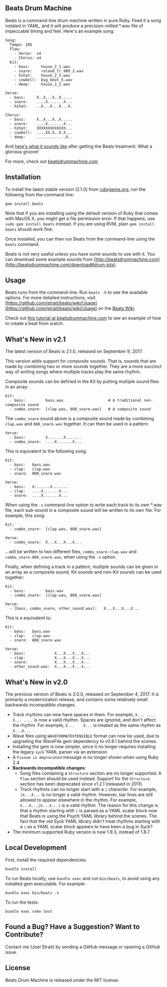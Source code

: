 Beats Drum Machine
------------------

Beats is a command-line drum machine written in pure Ruby. Feed it a song notated in YAML, and it will produce a precision-milled *.wav file of impeccable timing and feel. Here's an example song:

    Song:
      Tempo: 105
      Flow:
        - Verse:  x4
        - Chorus: x4
      Kit:
        - bass:     house_2_1.wav
        - snare:    roland_tr_909_2.wav
        - hihat:    house_2_5.wav
        - cowbell:  big_beat_5.wav
        - deep:     house_2_2.wav

    Verse:
      - bass:     X..X...X..X.....
      - snare:    ....X.......X...
      - hihat:    ..X...X...X...X.

    Chorus:
      - bass:     X..X...X..X.....
      - snare:    ....X.......X...
      - hihat:    XXXXXXXXXXXXX...
      - cowbell:  ....XX.X..X.X...
      - deep:     .............X..

And [here's what it sounds like](http://beatsdrummachine.com/media/beat.mp3) after getting the Beats treatment. What a glorious groove!

For more, check out [beatsdrummachine.com](http://beatsdrummachine.com)


Installation
------------

To install the latest stable version (2.1.0) from [rubygems.org](http://rubygems.org/gems/beats), run the following from the command line:

    gem install beats

Note that if you are installing using the default version of Ruby that comes with MacOS X, you might get a file permission error. If that happens, use `sudo gem install beats` instead. If you are using RVM, plain `gem install beats` should work fine.

Once installed, you can then run Beats from the command-line using the `beats` command.

Beats is not very useful unless you have some sounds to use with it. You can download some example sounds from [http://beatsdrummachine.com](http://beatsdrummachine.com/download#drum-kits).


Usage
-----

Beats runs from the command-line. Run `beats -h` to see the available options. For more detailed instructions, visit [https://github.com/jstrait/beats/wiki/Usage](https://github.com/jstrait/beats/wiki/Usage) on the [Beats Wiki](https://github.com/jstrait/beats/wiki).

Check out [this tutorial at beatsdrummachine.com](http://beatsdrummachine.com/tutorial/) to see an example of how to create a beat from sratch.


What's New in v2.1
------------------

The latest version of Beats is 2.1.0, released on September 9, 2017.

This version adds support for *composite sounds*. That is, sounds that are made by combining two or more sounds together. They are a more succinct way of writing songs where multiple tracks play the same rhythm.

Composite sounds can be defined in the Kit by putting multiple sound files in an array:

    Kit:
      - bass:         bass.wav                    # A traditional non-composite sound
      - combo_snare:  [clap.wav, 808_snare.wav]   # A composite sound

The `combo_snare` sound above is a composite sound made by combining `clap.wav` and `808_snare.wav` together. It can then be used in a pattern:

    Verse:
      - bass:         X.......X.......
      - combo_snare:  ....X.......X...

This is equivalent to the following song:

    Kit:
      - bass:   bass.wav
      - clap:   clap.wav
      - snare:  808_snare.wav

    Verse:
      - bass:   X.......X.......
      - clap:   ....X.......X...
      - snare:  ....X.......X...

When using the `-s` command-line option to write each track to its own *.wav file, each sub-sound in a composite sound will be written to its own file. For example, this song:

    Kit:
      - combo_snare:  [clap.wav, 808_snare.wav]

    Verse:
      - combo_snare:  X...X...X...X...

...will be written to two different files, `combo_snare-clap.wav` and `combo_snare-808_snare.wav`, when using the `-s` option.

Finally, when defining a track in a pattern, multiple sounds can be given in an array as a composite sound. Kit sounds and non-Kit sounds can be used together:

    Kit:
      - bass:         bass.wav
      - combo_snare:  [clap.wav, 808_snare.wav]

    Verse:
      - [bass, combo_snare, other_sound.wav]:   X...X...X...X...

This is a equivalent to:

    Kit:
      - bass:   bass.wav
      - clap:   clap.wav
      - snare:  808_snare.wav

    Verse:
      - bass:             X...X...X...X...
      - clap:             X...X...X...X...
      - snare:            X...X...X...X...
      - other_sound.wav:  X...X...X...X...



What's New in v2.0
------------------

The previous version of Beats is 2.0.0, released on September 4, 2017. It is primarily a modernization release, and contains some relatively small backwards incompatible changes.

* Track rhythms can now have spaces in them. For example, `X... .... X... ....` is now a valid rhythm. Spaces are ignored, and don't affect the rhythm. For example, `X...    X...` is treated as the same rhythm as `X...X...`
* Wave files using `WAVEFORMATEXTENSIBLE` format can now be used, due to upgrading the WaveFile gem dependency to v0.8.1 behind the scenes.
* Installing the gem is now simpler, since it no longer requires installing the legacy `syck` YAML parser via an extension.
* A `Fixnum is deprecated` message is no longer shown when using Ruby 2.4
* **Backwards incompatible changes**:
  * Song files containing a `Structure` section are no longer supported. A `Flow` section should be used instead. Support for the `Structure` section has been deprecated since v1.2.1 (released in 2011).
  * Track rhythms can no longer start with a `|` character. For example, `|X...X...` is no longer a valid rhythm. However, bar lines are still allowed to appear elsewhere in the rhythm. For example, `X...X...|X...X...|` _is_ a valid rhythm. The reason for this change is that a rhythm starting with `|` is parsed as a YAML scalar block now that Beats is using the Psych YAML library behind the scenes. The fact that the old Syck YAML library didn't treat rhythms starting with a `|` as a YAML scalar block appears to have been a bug in Syck?
* The minimum supported Ruby version is now 1.9.3, instead of 1.8.7


Local Development
-----------------

First, install the required dependencies:

    bundle install

To run Beats locally, use `bundle exec` and run `bin/beats`, to avoid using any installed gem executable. For example:

    bundle exec bin/beats -v

To run the tests:

    bundle exec rake test



Found a Bug? Have a Suggestion? Want to Contribute?
---------------------------------------------------

Contact me (Joel Strait) by sending a GitHub message or opening a GitHub issue.


License
-------
Beats Drum Machine is released under the MIT license.

